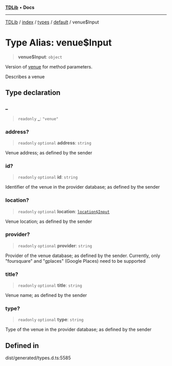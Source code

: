 [**TDLib**](../../../../../../README.md) • **Docs**

***

[TDLib](../../../../../../modules.md) / [index](../../../../../README.md) / [types](../../../README.md) / [default](../README.md) / venue$Input

# Type Alias: venue$Input

> **venue$Input**: `object`

Version of [venue](venue-1.md) for method parameters.

Describes a venue

## Type declaration

### \_

> `readonly` **\_**: `"venue"`

### address?

> `readonly` `optional` **address**: `string`

Venue address; as defined by the sender

### id?

> `readonly` `optional` **id**: `string`

Identifier of the venue in the provider database; as defined by the sender

### location?

> `readonly` `optional` **location**: [`location$Input`](location$Input-1.md)

Venue location; as defined by the sender

### provider?

> `readonly` `optional` **provider**: `string`

Provider of the venue database; as defined by the sender. Currently, only "foursquare" and "gplaces" (Google Places) need to be supported

### title?

> `readonly` `optional` **title**: `string`

Venue name; as defined by the sender

### type?

> `readonly` `optional` **type**: `string`

Type of the venue in the provider database; as defined by the sender

## Defined in

dist/generated/types.d.ts:5585
